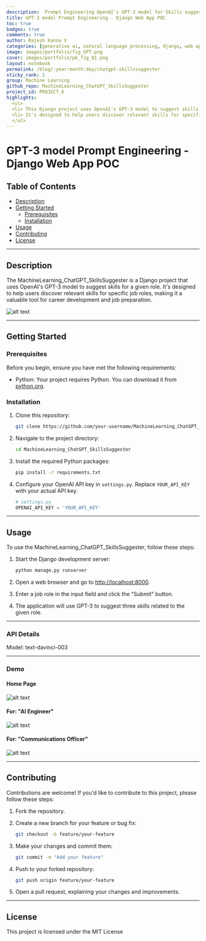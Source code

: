 ```yaml
---
description:  Prompt Engineering OpenAI's GPT-3 model for Skills suggestion
title: GPT-3 model Prompt Engineering - Django Web App POC 
toc: true
badges: true
comments: true
author: Rajesh Kanna V
categories: [generative ai, natural language processing, django, web app, prompt engineering]
image: images/portfolio/fig_GPT.png
cover: images/portfolio/p6_fig_01.png
layout: notebook
permalink: /blog/:year:month:day/chatgpt-skillssuggester
sticky_rank: 1
group: Machine Learning
github_repo: MachineLearning_ChatGPT_SkillsSuggester
project_id: PROJECT_6
highlights: 
  <ul>
  <li> This Django project uses OpenAI's GPT-3 model to suggest skills for a given role. It's designed to help users discover relevant skills for specific job roles, making it a valuable tool for career development and job preparation. </li>
  <li> It's designed to help users discover relevant skills for specific job roles, making it a valuable tool for career development and job preparation. </li>
  </ul>
---
```

# GPT-3 model Prompt Engineering - Django Web App POC

## Table of Contents

- [Description](#description)
- [Getting Started](#getting-started)
  - [Prerequisites](#prerequisites)
  - [Installation](#installation)
- [Usage](#usage)
- [Contributing](#contributing)
- [License](#license)

---

## Description

The MachineLearning_ChatGPT_SkillsSuggester is a Django project that uses OpenAI's GPT-3 model to suggest skills for a given role. It's designed to help users discover relevant skills for specific job roles, making it a valuable tool for career development and job preparation.

![alt text](http://127.0.0.1:4000/images/portfolio/p6_fig_01.png "Results for AI Engineer")

---

## Getting Started

### Prerequisites

Before you begin, ensure you have met the following requirements:

- Python: Your project requires Python. You can download it from [python.org](https://www.python.org/downloads/).

### Installation

1. Clone this repository:

   ```bash
   git clone https://github.com/your-username/MachineLearning_ChatGPT_SkillsSuggester.git
   ```

2. Navigate to the project directory:

   ```bash
   cd MachineLearning_ChatGPT_SkillsSuggester
   ```

3. Install the required Python packages:

   ```bash
   pip install -r requirements.txt
   ```

4. Configure your OpenAI API key in `settings.py`. Replace `YOUR_API_KEY` with your actual API key.

   ```python
   # settings.py
   OPENAI_API_KEY = 'YOUR_API_KEY'
   ```

---

## Usage

To use the MachineLearning_ChatGPT_SkillsSuggester, follow these steps:

1. Start the Django development server:

   ```bash
   python manage.py runserver
   ```

2. Open a web browser and go to [http://localhost:8000](http://localhost:8000).

3. Enter a job role in the input field and click the "Submit" button.

4. The application will use GPT-3 to suggest three skills related to the given role.

---
### API Details
Model: text-davinci-003

---

### Demo

#### Home Page
![alt text](http://127.0.0.1:4000/images/portfolio/p6_fig_02.png "Searching")

#### For: "AI Engineer"

![alt text](http://127.0.0.1:4000/images/portfolio/p6_fig_03.png "Results for AI Engineer")

#### For: "Communications Officer"

![alt text](http://127.0.0.1:4000/images/portfolio/p6_fig_04.png "Results for Communications Officer")

---

## Contributing

Contributions are welcome! If you'd like to contribute to this project, please follow these steps:

1. Fork the repository.

2. Create a new branch for your feature or bug fix:

   ```bash
   git checkout -b feature/your-feature
   ```

3. Make your changes and commit them:

   ```bash
   git commit -m "Add your feature"
   ```

4. Push to your forked repository:

   ```bash
   git push origin feature/your-feature
   ```

5. Open a pull request, explaining your changes and improvements.

---

## License

This project is licensed under the MIT License
